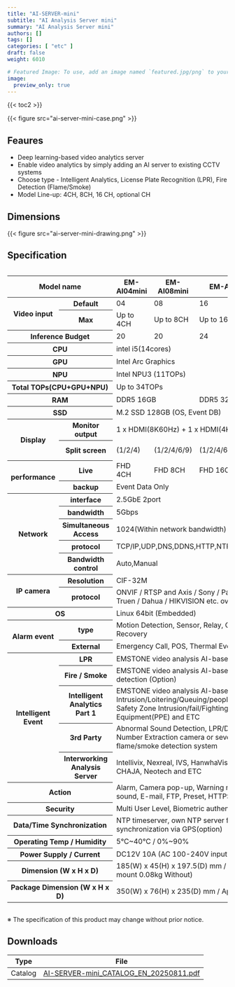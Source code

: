 ```yaml
---
title: "AI-SERVER-mini"
subtitle: "AI Analysis Server mini"
summary: "AI Analysis Server mini"
authors: []
tags: []
categories: [ "etc" ]
draft: false
weight: 6010

# Featured Image: To use, add an image named `featured.jpg/png` to your page's folder.
image:
  preview_only: true
---
```


{{< toc2 >}}

<div class="container">
<div class="row justify-content-center align-items-center">
<div class="col-sm-5">

{{< figure src="ai-server-mini-case.png" >}}

</div>
</div>
</div>

<div class="container">
<div class="row justify-content-center">
<div class="col-12 col-sm-7 pl-0">


## Feaures

- Deep learning-based video analytics server
- Enable video analytics by simply adding an AI server to existing CCTV systems
- Choose type - Intelligent Analytics, License Plate Recognition (LPR), Fire Detection (Flame/Smoke)
- Model Line-up: 4CH, 8CH, 16 CH, optional CH

</div>
<div class="col-12 col-sm-5 pl-0">

## Dimensions

{{< figure src="ai-server-mini-drawing.png" >}}

</div>
</div>
</div>

## Specification

<div style="overflow-x: auto">
<table class="spec">
<thead>
<tr>
<th colspan="2">Model name</th>
<th>EM-AI04mini</th>
<th>EM-AI08mini</th>
<th>EM-AI16mini</th>
<th>EM-AI00mini</th>
</tr>
</thead>
<tbody>
<tr>
<th rowspan="2">Video input</th>
<th>Default</th>
<td>04</td>
<td>08</td>
<td>16</td>
<td>0</td>
</tr>
<tr>
<th>Max</th>
<td>Up to 4CH</td>
<td>Up to 8CH</td>
<td>Up to 16CH</td>
<td>Up to 16CH</td>
</tr>
<tr>
<th colspan="2">Inference Budget</th>
<td>20</td>
<td>20</td>
<td>24</td>
<td>24</td>
</tr>
<tr>
<th colspan="2">CPU</th>
<td colspan="4">intel i5(14cores)</td>
</tr>
<tr>
<th colspan="2">GPU</th>
<td colspan="4">Intel Arc Graphics</td>
</tr>
<tr>
<th colspan="2">NPU</th>
<td colspan="4">Intel NPU3 (11TOPs)</td>
</tr>
<tr>
<th colspan="2">Total TOPs(CPU+GPU+NPU)</th>
<td colspan="4">Up to 34TOPs</td>
</tr>
<tr>
<th colspan="2">RAM</th>
<td colspan="2">DDR5 16GB</td>
<td colspan="2">DDR5 32GB</td>
</tr>
<tr>
<th colspan="2">SSD</th>
<td colspan="4">M.2 SSD 128GB (OS, Event DB)</td>
</tr>
<tr>
<th rowspan="2">Display</th>
<th>Monitor output</th>
<td colspan="4">1 x HDMI(8K60Hz) + 1 x HDMI(4K60Hz)</td>
</tr>
<tr>
<th>Split screen</td>
<td>(1/2/4)</td>
<td>(1/2/4/6/9)</td>
<td>(1/2/4/6/10/13/16)</td>
<td>depend on CH</td>
</tr>
<tr>
<th rowspan="2">performance</th>
<th>Live</td>
<td>FHD 4CH</td>
<td>FHD 8CH</td>
<td>FHD 16CH</td>
<td>up to license</td>
</tr>
<th>backup</th>
<td colspan="4">Event Data Only</td>
</tr>
<tr>
<th rowspan="5">Network</th>
<th>interface</th>
<td colspan="4">2.5GbE 2port</td>
</tr>
<tr>
<th>bandwidth</th>
<td colspan="4">5Gbps</td>
</tr>
<tr>
<th>Simultaneous Access</th>
<td colspan="4">1024(Within network bandwidth)</td>
</tr>
<tr>
<th>protocol</th>
<td colspan="4">TCP/IP,UDP,DNS,DDNS,HTTP,NTP,RTP/RTCP,RTSP</td>
</tr>
<tr>
<th>Bandwidth control</th>
<td colspan="4">Auto,Manual</td>
</tr>
<tr>
<th rowspan="2">IP camera</th>
<th>Resolution</th>
<td colspan="4">CIF-32M</td>
</tr>
<tr>
<th>protocol</th>
<td colspan="4">ONVIF / RTSP and Axis / Sony / Panasonic / Hanwha / Truen / Dahua / HIKVISION etc. over 130+</td>
</tr>
<tr>
<th colspan="2">OS</th>
<td colspan="4">Linux 64bit (Embedded)</td>
</tr>
<tr>
<th rowspan="2">Alarm event</th>
<th>type</th>
<td colspan="4">Motion Detection, Sensor, Relay, Camera Signal Loss / Recovery</td>
</tr>
<tr>
<th>External</th>
<td colspan="4">Emergency Call, POS, Thermal Event(Thermal, Sensor)</td>
</tr>
<tr>
<th rowspan="5">Intelligent Event</th>
<th>LPR</th>
<td colspan="4">EMSTONE video analysis AI-based LPR (Option)</td>
</tr>
<tr>
<th>Fire / Smoke</th>
<td colspan="4">EMSTONE video analysis AI-based flame/smoke detection (Option)</td>
</tr>
<tr>
<th>Intelligent Analytics Part 1</th>
<td colspan="4">EMSTONE video analysis AI-based Intrusion/Loitering/Queuing/people counting/crowding, Safety Zone Intrusion/fail/Fighting/Personal protective Equipment(PPE) and ETC</td>
</tr>
<tr>
<th>3rd Party</th>
<td colspan="4">Abnormal Sound Detection, LPR/Directional Vehicle Number Extraction camera or sever, video analysis flame/smoke detection system</td>
</tr>
<tr>
<th>Interworking Analysis Server</th>
<td colspan="4">Intellivix, Nexreal, IVS, HanwhaVision, Truen, ITX, CHAJA, Neotech and ETC</td>
</tr>
<tr>
<th colspan="2">Action</th>
<td colspan="4">Alarm, Camera pop-up, Warning message, Warning sound, E-mail, FTP, Preset, HTTPS API Support</td>
</tr>
<tr>
<th colspan="2">Security</th>
<td colspan="4">Multi User Level, Biometric authentication support</td>
</tr>
<tr>
<th colspan="2">Data/Time Synchronization</th>
<td colspan="4">NTP timeserver, own NTP server function, self synchronization via GPS(option)</td>
</tr>
<tr>
<th colspan="2">Operating Temp / Humidity</th>
<td colspan="4">5℃~40℃ / 0%~90%</td>
</tr>
<tr>
<th colspan="2">Power Supply / Current</th>
<td colspan="4">DC12V 10A (AC 100-240V input)</td>
</tr>
<tr>
<th colspan="2">Dimension (W x H x D)</th>
<td colspan="4">185(W) x 45(H) x 197.5(D) mm / Approx. 1.14 kg (Vesa mount 0.08kg Without)</td>
</tr>
<tr>
<th colspan="2">Package Dimension (W x H x D)</th>
<td colspan="4">350(W) x 76(H) x 235(D) mm / Approx. 1.95 kg</td>
</tr>
</tbody>
</table>
</div>

※ The specification of this product may change without prior notice.

## Downloads

Type | File
---- | ----
Catalog | [AI-SERVER-mini_CATALOG_EN_20250811.pdf](https://www.emstone.com/data/sales/en/AI-SERVER-mini_CATALOG_EN_20250811.pdf)